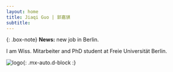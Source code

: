 ```yaml
---
layout: home
title: Jiaqi Guo | 郭嘉骐
subtitle:
---
```

{: .box-note}
**News:** new job in Berlin.

I am Wiss. Mitarbeiter and PhD student at Freie Universität Berlin.

![logo]([https://s3-media3.fl.yelpcdn.com/bphoto/cQ1Yoa75m2yUFFbY2xwuqw/348s.jpg](https://www.fu-berlin.de/sites/corporate-design/grundlagen/_medien/fu_logo.png?html=1&locale=de&pageref=91083503&ref=91084456)){: .mx-auto.d-block :}
